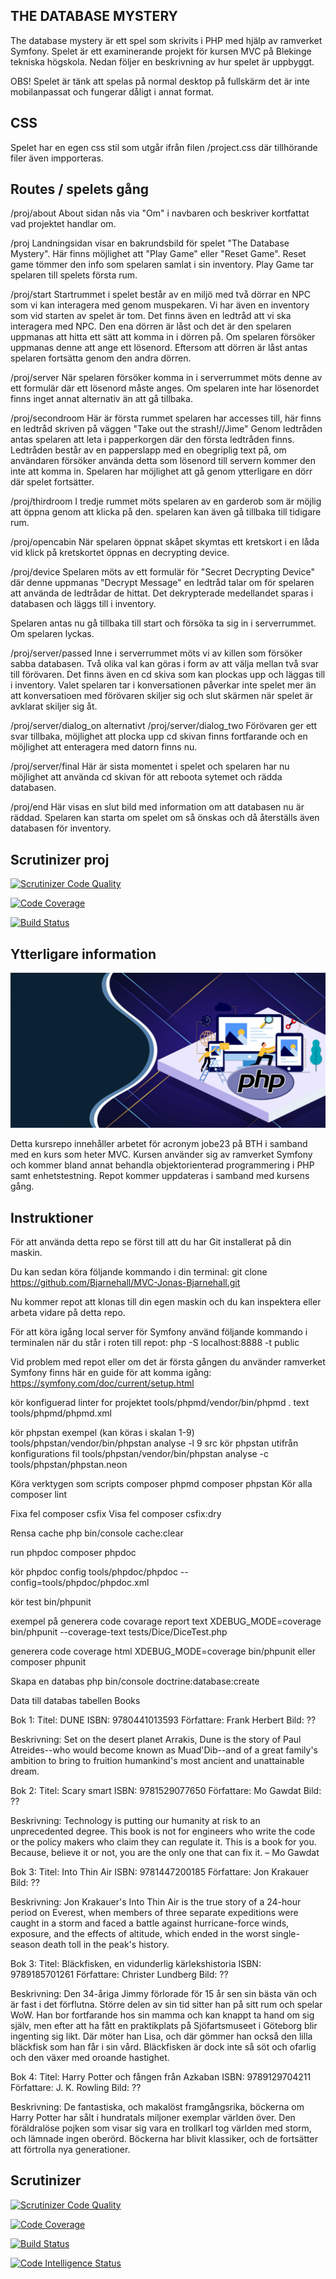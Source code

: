 THE DATABASE MYSTERY
---------------
The database mystery är ett spel som skrivits i PHP med hjälp av ramverket Symfony. Spelet är ett 
examinerande projekt för kursen MVC på Blekinge tekniska högskola. Nedan följer en beskrivning av
hur spelet är uppbyggt.

OBS! Spelet är tänk att spelas på normal desktop på fullskärm det är inte mobilanpassat och fungerar
dåligt i annat format.

CSS
-----
Spelet har en egen css stil som utgår ifrån filen /project.css där tillhörande
filer även impporteras.

Routes / spelets gång
----------
/proj/about
About sidan nås via "Om" i navbaren och beskriver kortfattat vad projektet handlar om.

/proj
Landningsidan visar en bakrundsbild för spelet "The Database Mystery". Här finns möjlighet att
"Play Game" eller "Reset Game". Reset game tömmer den info som spelaren samlat i sin inventory.
Play Game tar spelaren till spelets första rum.

/proj/start
Startrummet i spelet består av en miljö med två dörrar en NPC som vi kan interagera med genom
muspekaren. Vi har även en inventory som vid starten av spelet är tom. Det finns även en ledtråd
att vi ska interagera med NPC. Den ena dörren är låst och det är den spelaren uppmanas att hitta 
ett sätt att komma in i dörren på. Om spelaren försöker uppmanas denne att ange ett lösenord.
Eftersom att dörren är låst antas spelaren fortsätta genom den andra dörren.

/proj/server
När spelaren försöker komma in i serverrummet möts denne av ett formulär där ett lösenord måste anges.
Om spelaren inte har lösenordet finns inget annat alternativ än att gå tillbaka.

/proj/secondroom
Här är första rummet spelaren har accesses till, här finns en ledtråd skriven på väggen "Take out 
the strash!//Jime" Genom ledtråden antas spelaren att leta i papperkorgen där den första ledtråden finns.
Ledtråden består av en papperslapp med en obegriplig text på, om användaren försöker använda detta som
lösenord till servern kommer den inte att komma in. Spelaren har möjlighet att gå genom ytterligare en
dörr där spelet fortsätter.

/proj/thirdroom
I tredje rummet möts spelaren av en garderob som är möjlig att öppna genom att klicka på den.
spelaren kan även gå tillbaka till tidigare rum.

/proj/opencabin
När spelaren öppnat skåpet skymtas ett kretskort i en låda vid klick på kretskortet öppnas 
en decrypting device.

/proj/device
Spelaren möts av ett formulär för "Secret Decrypting Device" där denne uppmanas "Decrypt Message"
en ledtråd talar om för spelaren att använda de ledtrådar de hittat. Det dekrypterade medellandet
sparas i databasen och läggs till i inventory.

Spelaren antas nu gå tillbaka till start och försöka ta sig in i serverrummet. Om spelaren lyckas.

/proj/server/passed
Inne i serverrummet möts vi av killen som försöker sabba databasen. Två olika val kan göras i form 
av att välja mellan två svar till förövaren. Det finns även en cd skiva som kan plockas upp och 
läggas till i inventory. Valet spelaren tar i konversationen påverkar inte spelet mer än att 
konversatioen med förövaren skiljer sig och slut skärmen när spelet är avklarat skiljer sig åt.

/proj/server/dialog_on alternativt /proj/server/dialog_two
Förövaren ger ett svar tillbaka, möjlighet att plocka upp cd skivan finns fortfarande och en möjlighet
att enteragera med datorn finns nu.

/proj/server/final
Här är sista momentet i spelet och spelaren har nu möjlighet att använda cd skivan för att reboota
sytemet och rädda databasen.

/proj/end
Här visas en slut bild med information om att databasen nu är räddad. Spelaren kan starta om spelet om
så önskas och då återställs även databasen för inventory.


Scrutinizer proj
-----------------

[![Scrutinizer Code Quality](https://scrutinizer-ci.com/g/Bjarnehall/MVC-Jonas-Bjarnehall/badges/quality-score.png?b=main)](https://scrutinizer-ci.com/g/Bjarnehall/MVC-Jonas-Bjarnehall/?branch=main)

[![Code Coverage](https://scrutinizer-ci.com/g/Bjarnehall/MVC-Jonas-Bjarnehall/badges/coverage.png?b=main)](https://scrutinizer-ci.com/g/Bjarnehall/MVC-Jonas-Bjarnehall/?branch=main)

[![Build Status](https://scrutinizer-ci.com/g/Bjarnehall/MVC-Jonas-Bjarnehall/badges/build.png?b=main)](https://scrutinizer-ci.com/g/Bjarnehall/MVC-Jonas-Bjarnehall/build-status/main)


Ytterligare information
-------------------------------------------------
![PHP IMG](https://github.com/Bjarnehall/MVC-Jonas-Bjarnehall/blob/main/public/img/php-scaled.jpg)

Detta kursrepo innehåller arbetet för acronym jobe23 på BTH i samband med en kurs som heter MVC. Kursen använder sig av ramverket Symfony och kommer bland annat behandla objektorienterad programmering i PHP samt enhetstestning. Repot kommer uppdateras i samband med kursens gång.

Instruktioner
-------------

För att använda detta repo se först till att du har Git installerat på din maskin.

Du kan sedan köra följande kommando i din terminal:
git clone https://github.com/Bjarnehall/MVC-Jonas-Bjarnehall.git

Nu kommer repot att klonas till din egen maskin och du kan inspektera eller arbeta vidare på detta repo.

För att köra igång local server för Symfony använd följande kommando i terminalen när du står i roten till repot:
php -S localhost:8888 -t public

Vid problem med repot eller om det är första gången du använder ramverket Symfony finns här en guide för att komma igång:
https://symfony.com/doc/current/setup.html


kör konfiguerad linter for projektet
tools/phpmd/vendor/bin/phpmd . text tools/phpmd/phpmd.xml

kör phpstan exempel (kan köras i skalan 1-9)
tools/phpstan/vendor/bin/phpstan analyse -l 9 src
kör phpstan utifrån konfigurations fil
tools/phpstan/vendor/bin/phpstan analyse -c tools/phpstan/phpstan.neon

Köra verktygen som scripts
composer phpmd
composer phpstan
Kör alla
composer lint

Fixa fel
composer csfix
Visa fel
composer csfix:dry

Rensa cache
php bin/console cache:clear

run phpdoc
composer phpdoc

kör phpdoc config
tools/phpdoc/phpdoc --config=tools/phpdoc/phpdoc.xml
 

kör test
bin/phpunit

exempel på generera code covarage report text
XDEBUG_MODE=coverage bin/phpunit --coverage-text tests/Dice/DiceTest.php

generera code coverage html 
XDEBUG_MODE=coverage bin/phpunit
eller
composer phpunit

Skapa en databas
php bin/console doctrine:database:create


Data till databas tabellen Books

Bok 1:
Titel: DUNE
ISBN: 9780441013593
Författare: Frank Herbert
Bild: ??

Beskrivning: 
Set on the desert planet Arrakis, Dune is the story of Paul Atreides--who would become known as Muad'Dib--and of a great family's ambition to bring to fruition humankind's most ancient and unattainable dream.

Bok 2:
Titel: Scary smart
ISBN: 9781529077650
Författare: Mo Gawdat
Bild: ??

Beskrivning:
Technology is putting our humanity at risk to an unprecedented degree. This book is not for engineers who write the code or the policy makers who claim they can regulate it. This is a book for you. Because, believe it or not, you are the only one that can fix it. – Mo Gawdat

Bok 3:
Titel: Into Thin Air
ISBN: 9781447200185
Författare: Jon Krakauer
Bild: ??

Beskrivning:
Jon Krakauer's Into Thin Air is the true story of a 24-hour period on Everest, when members of three separate expeditions were caught in a storm and faced a battle against hurricane-force winds, exposure, and the effects of altitude, which ended in the worst single-season death toll in the peak's history.

Bok 3:
Titel: Bläckfisken, en vidunderlig kärlekshistoria
ISBN: 9789185701261
Författare: Christer Lundberg
Bild: ??

Beskrivning:
Den 34-åriga Jimmy förlorade för 15 år sen sin bästa vän och är fast i det förflutna. Större delen av sin tid sitter han på sitt rum och spelar WoW. Han bor fortfarande hos sin mamma och kan knappt ta hand om sig själv, men efter att ha fått en praktikplats på Sjöfartsmuseet i Göteborg blir ingenting sig likt. Där möter han Lisa, och där gömmer han också den lilla bläckfisk som han får i sin vård. Bläckfisken är dock inte så söt och ofarlig och den växer med oroande hastighet.

Bok 4:
Titel: Harry Potter och fången från Azkaban
ISBN: 9789129704211
Författare: J. K. Rowling
Bild: ??

Beskrivning:
De fantastiska, och makalöst framgångsrika, böckerna om Harry Potter har sålt i hundratals miljoner exemplar världen över. Den föräldralöse pojken som visar sig vara en trollkarl tog världen med storm, och lämnade ingen oberörd. Böckerna har blivit klassiker, och de fortsätter att förtrolla nya generationer.

Scrutinizer
--------------
[![Scrutinizer Code Quality](https://scrutinizer-ci.com/g/Bjarnehall/MVC-Jonas-Bjarnehall/badges/quality-score.png?b=main)](https://scrutinizer-ci.com/g/Bjarnehall/MVC-Jonas-Bjarnehall/?branch=main)

[![Code Coverage](https://scrutinizer-ci.com/g/Bjarnehall/MVC-Jonas-Bjarnehall/badges/coverage.png?b=main)](https://scrutinizer-ci.com/g/Bjarnehall/MVC-Jonas-Bjarnehall/?branch=main)

[![Build Status](https://scrutinizer-ci.com/g/Bjarnehall/MVC-Jonas-Bjarnehall/badges/build.png?b=main)](https://scrutinizer-ci.com/g/Bjarnehall/MVC-Jonas-Bjarnehall/build-status/main)

[![Code Intelligence Status](https://scrutinizer-ci.com/g/Bjarnehall/MVC-Jonas-Bjarnehall/badges/code-intelligence.svg?b=main)](https://scrutinizer-ci.com/code-intelligence)